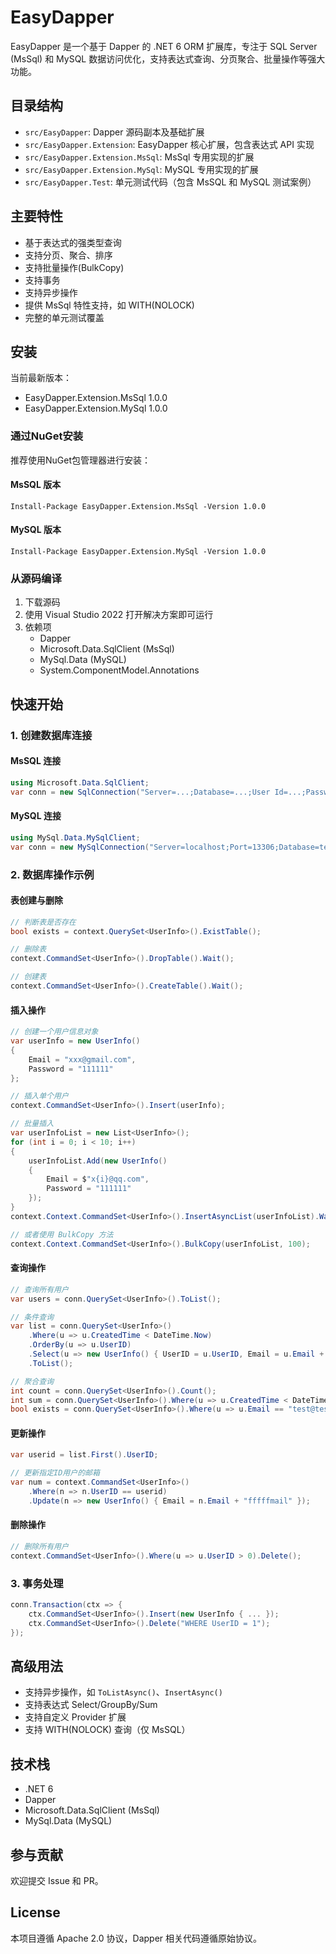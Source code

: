 # EasyDapper

EasyDapper 是一个基于 Dapper 的 .NET 6 ORM 扩展库，专注于 SQL Server (MsSql) 和 MySQL 数据访问优化，支持表达式查询、分页聚合、批量操作等强大功能。

## 目录结构

- `src/EasyDapper`: Dapper 源码副本及基础扩展
- `src/EasyDapper.Extension`: EasyDapper 核心扩展，包含表达式 API 实现
- `src/EasyDapper.Extension.MsSql`: MsSql 专用实现的扩展
- `src/EasyDapper.Extension.MySql`: MySQL 专用实现的扩展
- `src/EasyDapper.Test`: 单元测试代码（包含 MsSQL 和 MySQL 测试案例）

## 主要特性

- 基于表达式的强类型查询
- 支持分页、聚合、排序
- 支持批量操作(BulkCopy)
- 支持事务
- 支持异步操作
- 提供 MsSql 特性支持，如 WITH(NOLOCK)
- 完整的单元测试覆盖

## 安装

当前最新版本：
- EasyDapper.Extension.MsSql 1.0.0
- EasyDapper.Extension.MySql 1.0.0

### 通过NuGet安装

推荐使用NuGet包管理器进行安装：

#### MsSQL 版本
```
Install-Package EasyDapper.Extension.MsSql -Version 1.0.0
```

#### MySQL 版本
```
Install-Package EasyDapper.Extension.MySql -Version 1.0.0
```

### 从源码编译
1. 下载源码
2. 使用 Visual Studio 2022 打开解决方案即可运行
3. 依赖项
   - Dapper
   - Microsoft.Data.SqlClient (MsSql)
   - MySql.Data (MySQL)
   - System.ComponentModel.Annotations

## 快速开始

### 1. 创建数据库连接

#### MsSQL 连接
```csharp
using Microsoft.Data.SqlClient;
var conn = new SqlConnection("Server=...;Database=...;User Id=...;Password=...;Encrypt=False");
```

#### MySQL 连接
```csharp
using MySql.Data.MySqlClient;
var conn = new MySqlConnection("Server=localhost;Port=13306;Database=test;User Id=root;Password=easymysql;");
```

### 2. 数据库操作示例

#### 表创建与删除
```csharp
// 判断表是否存在
bool exists = context.QuerySet<UserInfo>().ExistTable();

// 删除表
context.CommandSet<UserInfo>().DropTable().Wait();

// 创建表
context.CommandSet<UserInfo>().CreateTable().Wait();
```

#### 插入操作
```csharp
// 创建一个用户信息对象
var userInfo = new UserInfo()
{
    Email = "xxx@gmail.com",
    Password = "111111"
};

// 插入单个用户
context.CommandSet<UserInfo>().Insert(userInfo);

// 批量插入
var userInfoList = new List<UserInfo>();
for (int i = 0; i < 10; i++)
{
    userInfoList.Add(new UserInfo()
    {
        Email = $"x{i}@qq.com",
        Password = "111111"
    });
}
context.Context.CommandSet<UserInfo>().InsertAsyncList(userInfoList).Wait();

// 或者使用 BulkCopy 方法
context.Context.CommandSet<UserInfo>().BulkCopy(userInfoList, 100);
```

#### 查询操作
```csharp
// 查询所有用户
var users = conn.QuerySet<UserInfo>().ToList();

// 条件查询
var list = conn.QuerySet<UserInfo>()
    .Where(u => u.CreatedTime < DateTime.Now)
    .OrderBy(u => u.UserID)
    .Select(u => new UserInfo() { UserID = u.UserID, Email = u.Email + "mail", CreatedTime = DateTime.Now })
    .ToList();

// 聚合查询
int count = conn.QuerySet<UserInfo>().Count();
int sum = conn.QuerySet<UserInfo>().Where(u => u.CreatedTime < DateTime.Now).Sum(u => u.UserID);
bool exists = conn.QuerySet<UserInfo>().Where(u => u.Email == "test@test.com").Exists();
```

#### 更新操作
```csharp
var userid = list.First().UserID;

// 更新指定ID用户的邮箱
var num = context.CommandSet<UserInfo>()
    .Where(n => n.UserID == userid)
    .Update(n => new UserInfo() { Email = n.Email + "fffffmail" });
```

#### 删除操作
```csharp
// 删除所有用户
context.CommandSet<UserInfo>().Where(u => u.UserID > 0).Delete();
```

### 3. 事务处理
```csharp
conn.Transaction(ctx => {
    ctx.CommandSet<UserInfo>().Insert(new UserInfo { ... });
    ctx.CommandSet<UserInfo>().Delete("WHERE UserID = 1");
});
```

## 高级用法

- 支持异步操作，如 `ToListAsync()`、`InsertAsync()`
- 支持表达式 Select/GroupBy/Sum
- 支持自定义 Provider 扩展
- 支持 WITH(NOLOCK) 查询（仅 MsSQL）

## 技术栈

- .NET 6
- Dapper
- Microsoft.Data.SqlClient (MsSql)
- MySql.Data (MySQL)

## 参与贡献

欢迎提交 Issue 和 PR。

## License

本项目遵循 Apache 2.0 协议，Dapper 相关代码遵循原始协议。